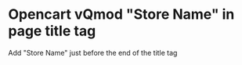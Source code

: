# Opencart vQmod "Store Name" in page title tag
Add "Store Name" just before the end of the title tag
